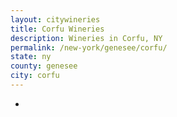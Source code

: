 ```yaml
---
layout: citywineries
title: Corfu Wineries
description: Wineries in Corfu, NY
permalink: /new-york/genesee/corfu/
state: ny
county: genesee
city: corfu
---
```

-
